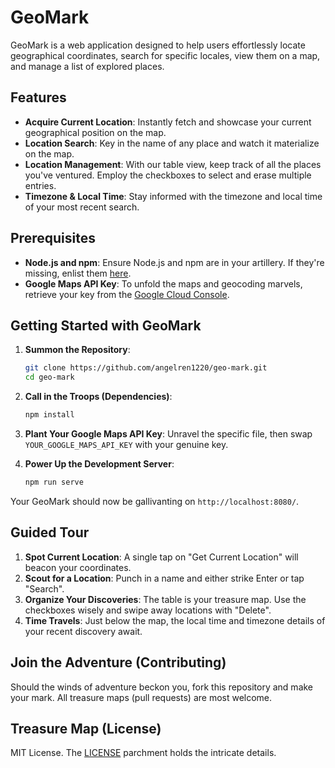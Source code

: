 # GeoMark

GeoMark is a web application designed to help users effortlessly locate geographical coordinates, search for specific locales, view them on a map, and manage a list of explored places.

## Features

- **Acquire Current Location**: Instantly fetch and showcase your current geographical position on the map.
- **Location Search**: Key in the name of any place and watch it materialize on the map.
- **Location Management**: With our table view, keep track of all the places you've ventured. Employ the checkboxes to select and erase multiple entries.
- **Timezone & Local Time**: Stay informed with the timezone and local time of your most recent search.

## Prerequisites

- **Node.js and npm**: Ensure Node.js and npm are in your artillery. If they're missing, enlist them [here](https://nodejs.org/).
- **Google Maps API Key**: To unfold the maps and geocoding marvels, retrieve your key from the [Google Cloud Console](https://console.cloud.google.com/).

## Getting Started with GeoMark

1. **Summon the Repository**:
   ```bash
   git clone https://github.com/angelren1220/geo-mark.git
   cd geo-mark
   ```

2. **Call in the Troops (Dependencies)**:
   ```bash
   npm install
   ```

3. **Plant Your Google Maps API Key**: Unravel the specific file, then swap `YOUR_GOOGLE_MAPS_API_KEY` with your genuine key.

4. **Power Up the Development Server**:
   ```bash
   npm run serve
   ```

Your GeoMark should now be gallivanting on `http://localhost:8080/`.

## Guided Tour

1. **Spot Current Location**: A single tap on "Get Current Location" will beacon your coordinates.
2. **Scout for a Location**: Punch in a name and either strike Enter or tap "Search".
3. **Organize Your Discoveries**: The table is your treasure map. Use the checkboxes wisely and swipe away locations with "Delete".
4. **Time Travels**: Just below the map, the local time and timezone details of your recent discovery await.

## Join the Adventure (Contributing)

Should the winds of adventure beckon you, fork this repository and make your mark. All treasure maps (pull requests) are most welcome.

## Treasure Map (License)

MIT License. The [LICENSE](LICENSE) parchment holds the intricate details.
